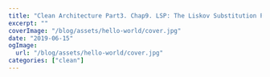 ```yaml
---
title: "Clean Architecture Part3. Chap9. LSP: The Liskov Substitution Principle"
excerpt: ""
coverImage: "/blog/assets/hello-world/cover.jpg"
date: "2019-06-15"
ogImage:
  url: "/blog/assets/hello-world/cover.jpg"
categories: ["clean"]
---
```

